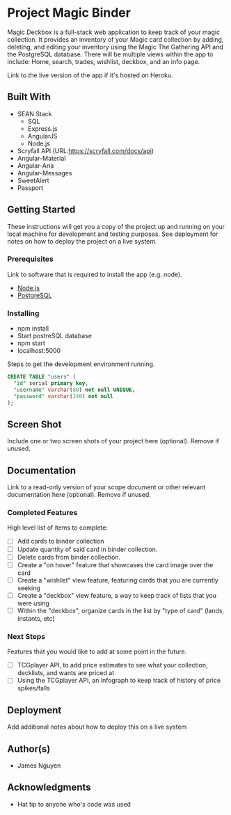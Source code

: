 # Project Magic Binder

Magic Deckbox is a full-stack web application to keep track of your magic collection. It provides an inventory of your Magic card collection by adding, deleting, and editing your inventory using the Magic The Gathering API and the PostgreSQL database. There will be multiple views within the app to include: Home, search, trades, wishlist, deckbox, and an info page.

Link to the live version of the app if it's hosted on Heroku.

## Built With
- SEAN Stack
    - SQL
    - Express.js
    - AngularJS
    - Node.js
- Scryfall API (URL:https://scryfall.com/docs/api)
- Angular-Material
- Angular-Aria
- Angular-Messages
- SweetAlert
- Passport

## Getting Started

These instructions will get you a copy of the project up and running on your local machine for development and testing purposes. See deployment for notes on how to deploy the project on a live system.

### Prerequisites

Link to software that is required to install the app (e.g. node).

- [Node.js](https://nodejs.org/en/)
- [PostgreSQL](https://www.postgresql.org/)

### Installing

- npm install
- Start postreSQL database
- npm start
- localhost:5000

Steps to get the development environment running.

```sql
CREATE TABLE "users" (
  "id" serial primary key,
  "username" varchar(80) not null UNIQUE,
  "password" varchar(240) not null
);
```

## Screen Shot

Include one or two screen shots of your project here (optional). Remove if unused.

## Documentation

Link to a read-only version of your scope document or other relevant documentation here (optional). Remove if unused.

### Completed Features

High level list of items to complete:

- [ ] Add cards to binder collection
- [ ] Update quantity of said card in  binder collection.
- [ ] Delete cards from binder collection.
- [ ] Create a "on hover" feature that showcases the card image over the card
- [ ] Create a "wishlist" view feature, featuring cards that you are currently seeking
- [ ] Create a "deckbox" view feature, a way to keep track of lists that you were using 
- [ ] Within the "deckbox", organize cards in the list by "type of card" (lands, instants, etc)

### Next Steps

Features that you would like to add at some point in the future.

- [ ] TCGplayer API, to add price estimates to see what your collection, decklists, and wants are priced at
- [ ] Using the TCGplayer API, an infograph to keep track of history of price spikes/falls

## Deployment

Add additional notes about how to deploy this on a live system

## Author(s)

* James Nguyen


## Acknowledgments

* Hat tip to anyone who's code was used